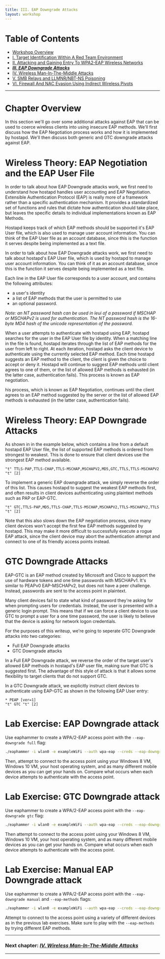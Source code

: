 ```yaml
---
title: III. EAP Downgrade Attacks
layout: workshop
---
```


# Table of Contents

   * [Workshop Overview](http://solstice.sh/workshops/advanced-wireless-attacks/)
   * [I. Target Identification Within A Red Team Environment](http://solstice.sh/workshops/advanced-wireless-attacks/i-target-identification-within-a-red-team-environment/)
   * [II. Attacking and Gaining Entry To WPA2-EAP Wireless Networks](http://solstice.sh/workshops/advanced-wireless-attacks/ii-attacking-and-gaining-entry-to-wpa2-eap-wireless-networks/)
   * ***[III. EAP Downgrade Attacks](http://solstice.sh/workshops/advanced-wireless-attacks/ii-eap-downgrade-attacks/)***
   * [IV. Wireless Man-In-The-Middle Attacks](http://solstice.sh/workshops/advanced-wireless-attacks/iii-wireless-man-in-the-middle-attacks/)
   * [V. SMB Relays and LLMNR/NBT-NS Poisoning](http://solstice.sh/workshops/advanced-wireless-attacks/iv-smb-relays-and-llmnr-nbt-ns-poisoning/)
   * [VI. Firewall And NAC Evasion Using Indirect Wireless Pivots](http://solstice.sh/workshops/advanced-wireless-attacks/v-firewall-and-nac-evasion-using-indirect-wireless-pivots/)

---

# Chapter Overview

In this section we'll go over some additional attacks against EAP that can be used to coerce wireless clients into using insecure EAP methods. We'll first discuss how the EAP Negotiation process works and how it is implemented by hostapd. We'll then discuss both generic and GTC downgrade attacks against EAP.

# Wireless Theory: EAP Negotiation and the EAP User File

In order to talk about how EAP Downgrade attacks work, we first need to understand how hostapd handles user accounting and EAP Negotiation. Extensible Authentication Protocol (EAP) is really more of a framework rather than a specific authentication mechanism. It provides a standardized set of functions and rules that dictate how authentication should take place, but leaves the specific details to individual implementations known as EAP Methods. 

Hostapd keeps track of which EAP methods should be supported it's EAP User file, which is also used to manage user account information. You can think of the EAP User file as an account database, since this is the function it serves despite being implemented as a text file.

In order to talk about how EAP Downgrade attacks work, we first need to talk about hostapd's EAP User file, which is used by hostapd to manage user account information. You can think of it as an account database, since this is the function it serves despite being implemented as a text file.

Each line in the EAP User file corresponds to a user account, and contains the following attributes:

- a user's identity
- a list of EAP methods that the user is permitted to use
- an optional password. 

_Note: an NT password hash can be used in leui of a password if MSCHAP or MSCHAPv2 is used for authentication.  The NT password hash is the 16-byte MD4 hash of the unicode representation of the password._

When a user attempts to authenticate with hostapd using EAP, hostapd searches for the user in the EAP User file by identity. When a matching line in the file is found, hostapd iterates through the list of EAP methods for the user from left to right. At each iteration, hostapd asks the client device to authenticate using the currently selected EAP method. Each time hostapd suggests an EAP method to the client, the client is given the choice to accept or deny it. Hostapd will continue to suggest EAP methods until client agrees to one of them, or the list of allowed EAP methods is exhausted (in the latter case, authentication fails). This process is known as EAP negotiation.

 his process, which is known as EAP Negotiation, continues until the client agrees to an EAP method suggested by the server or the list of allowed EAP methods is exhausted (in the latter case, authentication fails).

# Wireless Theory: EAP Downgrade Attacks

As shown in in the example below, which contains a line from a default hostapd EAP User file, the list of supported EAP methods is ordered from strongest to weakest.  This is done to ensure that client devices use the strongest EAP method available.

```
"t"	TTLS-PAP,TTLS-CHAP,TTLS-MSCHAP,MSCHAPV2,MD5,GTC,TTLS,TTLS-MSCHAPV2	"t"	[2]
```

To implement a generic EAP downgrade attack, we simply reverse the order of this list. This causes hostapd to suggest the weakest EAP methods first, and often results in client devices authenticating using plaintext methods such as PAP or EAP-GTC. 

```
"t"	GTC,TTLS-PAP,MD5,TTLS-CHAP,TTLS-MSCHAP,MSCHAPV2,TTLS-MSCHAPV2,TTLS	"t"	[2]
```

Note that this also slows down the EAP negotiation process, since many client devices won't accept the first few EAP methods suggested by hostapd. This may make it more difficult to successfully execute a rogue EAP attack, since the client device may abort the authentication attempt and connect to one of its friendly access points instead. 

# GTC Downgrade Attacks

EAP-GTC is an EAP method created by Microsoft and Cisco to support the use of hardware tokens and one time passwords with MSCHAPv1. It's similar to PEAPv0 EAP-MSCHAPv2, but does not have a peer challenge. Instead, passwords are sent to the access point in plaintext.

Many client devices fail to state what kind of password they're asking for when prompting users for credentials. Instead, the user is presented with a generic login prompt. This means that if we can force a client device to use GTC to prompt a user for a one time password, the user is likely to believe that the device is asking for network logon credentials.

For the purposes of this writeup, we're going to seperate GTC Downgrade attacks into two categories:

- Full EAP Downgrade attacks
- GTC Downgrade attacks

In a Full EAP Downgrade attack, we reverse the order of the target user's allowed EAP methods in hostapd's EAP user file, making sure that GTC is suggested first. The advantage of this style of attack is that it allows some flexibility to target clients that do not support GTC.

In a GTC Downgrade attack, we explicitly instruct client devices to authenticate using EAP-GTC as shown in the following EAP User entry:

```
* PEAP [ver=1]
"t" GTC "t" [2]
```

# Lab Exercise: EAP Downgrade attack

Use eaphammer to create a WPA/2-EAP access point with the `--eap-downgrade full` flag:

```bash
./eaphammer -i wlan0 -e exampleWiFi --auth wpa-eap --creds --eap-downgrade full
```

Then, attempt to connect to the access point using your Windows 8 VM, Windows 10 VM, your host operating system, and as many different mobile devices as you can get your hands on. Compare what occurs when each device attempts to authenticate with the access point.

# Lab Exercise: GTC Downgrade attack

Use eaphammer to create a WPA/2-EAP access point with the `--eap-downgrade gtc` flag:

```bash
./eaphammer -i wlan0 -e exampleWiFi --auth wpa-eap --creds --eap-downgrade gtc
```

Then attempt to connect to the access point using your Windows 8 VM, Windows 10 VM, your host operating system, and as many different mobile devices as you can get your hands on. Compare what occurs when each device attempts to authenticate with the access point.

# Lab Exercise: Manual EAP Downgrade attack

Use eaphammer to create a WPA/2-EAP access point with the `--eap-downgrade manual` and `--eap-methods` flags:

```bash
./eaphammer -i wlan0 -e exampleWiFi --auth wpa-eap --creds --eap-downgrade manual --eap-methods EAP-MD5 TTLS-MSCHAPv2
```

Attempt to connect to the access point using a variety of different devices as in the previous lab exercises. Make sure to play with the `--eap-methods` by trying different EAP methods.

---

### Next chapter: *[IV. Wireless Man-In-The-Middle Attacks](http://solstice.sh/workshops/advanced-wireless-attacks/iv-wireless-man-in-the-middle-attacks/)*

---
